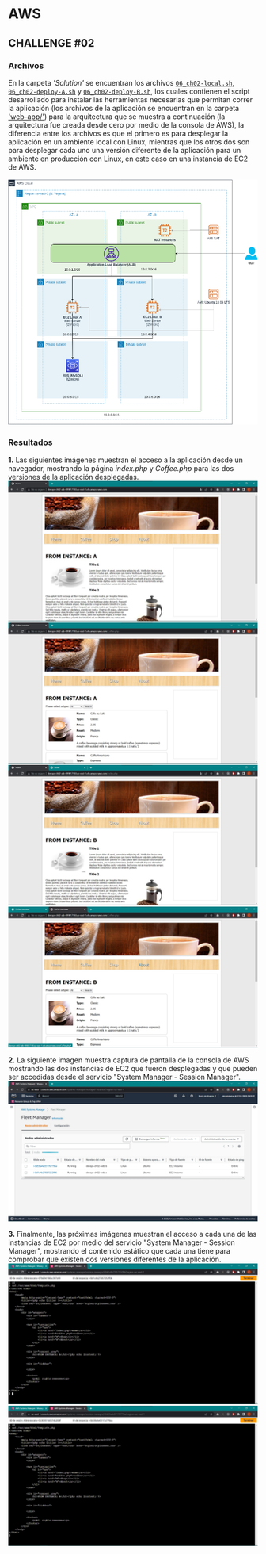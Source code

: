 # AWS

## CHALLENGE \#02

### Archivos
En la carpeta *'Solution'* se encuentran los archivos [`06_ch02-local.sh`](../Solution/06_ch02-local.sh), [`06_ch02-deploy-A.sh`](../Solution/06_ch02-deploy-A.sh) y [`06_ch02-deploy-B.sh`](../Solution/06_ch02-deploy-B.sh), los cuales contienen el script desarrollado para instalar las herramientas necesarias que permitan correr la aplicación (los archivos de la aplicación se encuentran en la carpeta ['web-app/'](../../Apps/web-app/)) para la arquitectura que se muestra a continuación (la arquitectura fue creada desde cero por medio de la consola de AWS), la diferencia entre los archivos es que el primero es para desplegar la aplicación en un ambiente local con Linux, mientras que los otros dos son para desplegar cada uno una versión diferente de la aplicación para un ambiente en producción con Linux, en este caso en una instancia de EC2 de AWS.
<br /><br />
![](../Problem/Reto02.png)

### Resultados
**1.** Las siguientes imágenes muestran el acceso a la aplicación desde un navegador, mostrando la página *index.php* y *Coffee.php* para las dos versiones de la aplicación desplegadas.<br />
![](./images/1-Instance_A-Index.jpg)
![](./images/1-Instance_A-Coffee.jpg)
![](./images/1-Instance_B-Index.jpg)
![](./images/1-Instance_B-Coffee.jpg)

**2.** La siguiente imagen muestra captura de pantalla de la consola de AWS mostrando las dos instancias de EC2 que fueron desplegadas y que pueden ser accedidas desde el servicio "System Manager - Session Manager".<br />
![](./images/2-SystemsManager_Console.jpg)

**3.** Finalmente, las próximas imágenes muestran el acceso a cada una de las instancias de EC2 por medio del servicio "System Manager - Session Manager", mostrando el contenido estático que cada una tiene para comprobar que existen dos versiones diferentes de la aplicación.<br />
![](./images/3-SystemsManager_Instance_A.jpg)
![](./images/3-SystemsManager_Instance_B.jpg)
